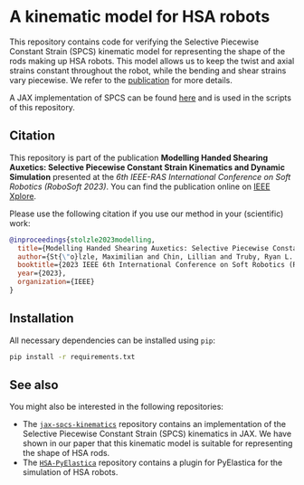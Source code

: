 # A kinematic model for HSA robots

This repository contains code for verifying the Selective Piecewise Constant Strain (SPCS) kinematic model for representing
the shape of the rods making up HSA robots.
This model allows us to keep the twist and axial strains constant throughout the robot, while the bending and shear strains 
vary piecewise. We refer to the [publication](##Citation) for more details.

A JAX implementation of SPCS can be found [here](https://github.com/tud-cor-sr/jax-spcs-kinematics) and is used in the scripts of this repository.

## Citation

This repository is part of the publication **Modelling Handed Shearing Auxetics:
Selective Piecewise Constant Strain Kinematics and Dynamic Simulation** presented at the 
_6th IEEE-RAS International Conference on Soft Robotics (RoboSoft 2023)_. 
You can find the publication online on [IEEE Xplore](https://ieeexplore.ieee.org/abstract/document/10121989/).

Please use the following citation if you use our method in your (scientific) work:

```bibtex
@inproceedings{stolzle2023modelling,
  title={Modelling Handed Shearing Auxetics: Selective Piecewise Constant Strain Kinematics and Dynamic Simulation},
  author={St{\"o}lzle, Maximilian and Chin, Lillian and Truby, Ryan L. and Rus, Daniela and Della Santina, Cosimo},
  booktitle={2023 IEEE 6th International Conference on Soft Robotics (RoboSoft)},
  year={2023},
  organization={IEEE}
}
```

## Installation

All necessary dependencies can be installed using `pip`:

```bash
pip install -r requirements.txt
```

## See also

You might also be interested in the following repositories:

 - The [`jax-spcs-kinematics`](https://github.com/tud-cor-sr/jax-spcs-kinematics) repository contains an implementation
 of the Selective Piecewise Constant Strain (SPCS) kinematics in JAX. We have shown in our paper that this kinematic 
model is suitable for representing the shape of HSA rods.
 - The [`HSA-PyElastica`](https://github.com/tud-cor-sr/HSA-PyElastica) repository contains a plugin for PyElastica
for the simulation of HSA robots.
